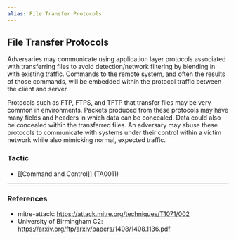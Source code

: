 ```yaml
---
alias: File Transfer Protocols
---
```


## File Transfer Protocols

Adversaries may communicate using application layer protocols associated with transferring files to avoid detection/network filtering by blending in with existing traffic. Commands to the remote system, and often the results of those commands, will be embedded within the protocol traffic between the client and server. 

Protocols such as FTP, FTPS, and TFTP that transfer files may be very common in environments.  Packets produced from these protocols may have many fields and headers in which data can be concealed. Data could also be concealed within the transferred files. An adversary may abuse these protocols to communicate with systems under their control within a victim network while also mimicking normal, expected traffic. 


### Tactic

- [[Command and Control]] (TA0011)


---
### References

- mitre-attack: https://attack.mitre.org/techniques/T1071/002
- University of Birmingham C2: https://arxiv.org/ftp/arxiv/papers/1408/1408.1136.pdf
